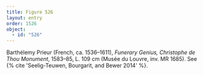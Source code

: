 ```yaml
---
title: Figure 526
layout: entry
order: 1526
object:
  - id: "526"
---
```


Barthélemy Prieur (French, ca. 1536–1611), *Funerary Genius, Christophe de Thou Monument*, 1583–85, L. 109 cm (Musée du Louvre, inv. MR 1685). See {% cite 'Seelig-Teuwen, Bourgarit, and Bewer 2014' %}.

